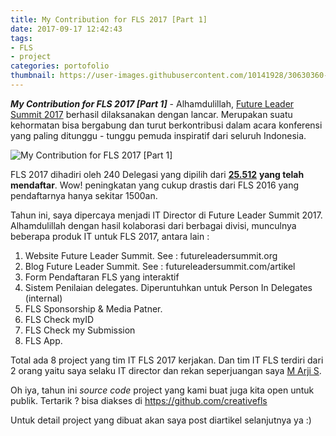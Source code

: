 ```yaml
---
title: My Contribution for FLS 2017 [Part 1]
date: 2017-09-17 12:42:43
tags:
- FLS
- project
categories: portofolio
thumbnail: https://user-images.githubusercontent.com/10141928/30630360-80bbdaf2-9e0a-11e7-852f-9c05073bec0c.png
---
```

_**My Contribution for FLS 2017 [Part 1]**_ - Alhamdulillah, [Future Leader Summit 2017](https://futureleadersummit.org) berhasil dilaksanakan dengan lancar. Merupakan suatu kehormatan bisa bergabung dan turut berkontribusi dalam acara konferensi yang paling ditunggu - tunggu pemuda inspiratif dari seluruh Indonesia.
<!-- more -->
![My Contribution for FLS 2017 [Part 1]](https://user-images.githubusercontent.com/10141928/30630360-80bbdaf2-9e0a-11e7-852f-9c05073bec0c.png)

FLS 2017 dihadiri oleh 240 Delegasi yang dipilih dari [__25.512__](https://www.instagram.com/p/BWWaXm7DwOh/?taken-by=flsummit) __yang telah mendaftar__. Wow! peningkatan yang cukup drastis dari FLS 2016 yang pendaftarnya hanya sekitar 1500an.

Tahun ini, saya dipercaya menjadi IT Director di Future Leader Summit 2017. Alhamdulillah dengan hasil kolaborasi dari berbagai divisi, munculnya beberapa produk IT untuk FLS 2017, antara lain :

1. Website Future Leader Summit. See : futureleadersummit.org
2. Blog Future Leader Summit. See : futureleadersummit.com/artikel
3. Form Pendaftaran FLS yang interaktif
4. Sistem Penilaian delegates. Diperuntuhkan untuk Person In Delegates (internal)
5. FLS Sponsorship & Media Patner.
6. FLS Check myID
7. FLS Check my Submission
8. FLS App.

Total ada 8 project yang tim IT FLS 2017 kerjakan. Dan tim IT FLS terdiri dari 2 orang yaitu saya selaku IT director dan rekan seperjuangan saya [M Arji S](https://github.com/wkwksama).

Oh iya, tahun ini _source code_ project yang kami buat juga kita open untuk publik. Tertarik ? bisa diakses di https://github.com/creativefls

Untuk detail project yang dibuat akan saya post diartikel selanjutnya ya :)
